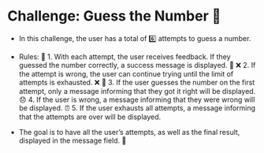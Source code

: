 # Challenge: Guess the Number 🎯

 - In this challenge, the user has a total of 6️⃣ attempts to guess a number.
 - Rules: 
    🎉 1. With each attempt, the user receives feedback. If they guessed the number correctly, a success message is displayed. 🎉
    ❌ 2. If the attempt is wrong, the user can continue trying until the limit of attempts is exhausted. ❌ 
    🥇 3. If the user guesses the number on the first attempt, only a message informing that they got it right will be displayed. 
    😞 4. If the user is wrong, a message informing that they were wrong will be displayed. 
    ⏰ 5. If the user exhausts all attempts, a message informing that the attempts are over will be displayed.
  
 - The goal is to have all the user’s attempts, as well as the final result, displayed in the message field. 📝
